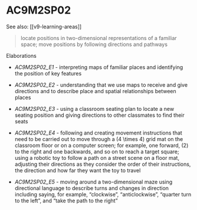 
# AC9M2SP02 

See also: [[v9-learning-areas]]

> locate positions in two-dimensional representations of a familiar space; move positions by following directions and pathways

Elaborations


- _AC9M2SP02_E1_ - interpreting maps of familiar places and identifying the position of key features

- _AC9M2SP02_E2_ - understanding that we use maps to receive and give directions and to describe place and spatial relationships between places

- _AC9M2SP02_E3_ - using a classroom seating plan to locate a new seating position and giving directions to other classmates to find their seats

- _AC9M2SP02_E4_ - following and creating movement instructions that need to be carried out to move through a \(4 \times 4\) grid mat on the classroom floor or on a computer screen; for example, one forward, \(2\) to the right and one backwards, and so on to reach a target square; using a robotic toy to follow a path on a street scene on a floor mat, adjusting their directions as they consider the order of their instructions, the direction and how far they want the toy to travel

- _AC9M2SP02_E5_ - moving around a two-dimensional maze using directional language to describe turns and changes in direction including saying, for example, “clockwise”, “anticlockwise”, “quarter turn to the left”, and “take the path to the right”
